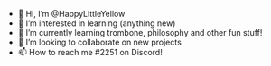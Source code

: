 - 👋 Hi, I’m @HappyLittleYellow
- 👀 I’m interested in learning (anything new)
- 🌱 I’m currently learning trombone, philosophy and other fun stuff!
- 💞️ I’m looking to collaborate on new projects
- 📫 How to reach me #2251 on Discord!

<!---
HappyLittleYellow/HappyLittleYellow is a ✨ special ✨ repository because its `README.md` (this file) appears on your GitHub profile.
You can click the Preview link to take a look at your changes.
--->
